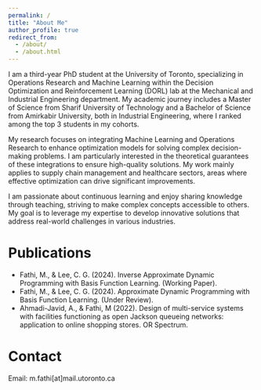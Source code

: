 ```yaml
---
permalink: /
title: "About Me"
author_profile: true
redirect_from: 
  - /about/
  - /about.html
---
```

I am a third-year PhD student at the University of Toronto, specializing in Operations Research and Machine Learning within the Decision Optimization and Reinforcement Learning (DORL) lab at the Mechanical and Industrial Engineering department. My academic journey includes a Master of Science from Sharif University of Technology and a Bachelor of Science from Amirkabir University, both in Industrial Engineering, where I ranked among the top 3 students in my cohorts.

My research focuses on integrating Machine Learning and Operations Research to enhance optimization models for solving complex decision-making problems. I am particularly interested in the theoretical guarantees of these integrations to ensure high-quality solutions. My work mainly applies to supply chain management and healthcare sectors, areas where effective optimization can drive significant improvements.

I am passionate about continuous learning and enjoy sharing knowledge through teaching, striving to make complex concepts accessible to others. My goal is to leverage my expertise to develop innovative solutions that address real-world challenges in various industries.



Publications
======
* Fathi, M., \& Lee, C. G. (2024). Inverse Approximate Dynamic Programming with Basis Function Learning. (Working Paper).
* Fathi, M., \& Lee, C. G. (2024). Approximate Dynamic Programming with Basis Function Learning. (Under Review).
* Ahmadi-Javid, A., \& Fathi, M (2022). Design of multi-service systems with facilities functioning as open Jackson queueing networks: application to online shopping stores. OR Spectrum.



Contact
======
Email: m.fathi[at]mail.utoronto.ca
